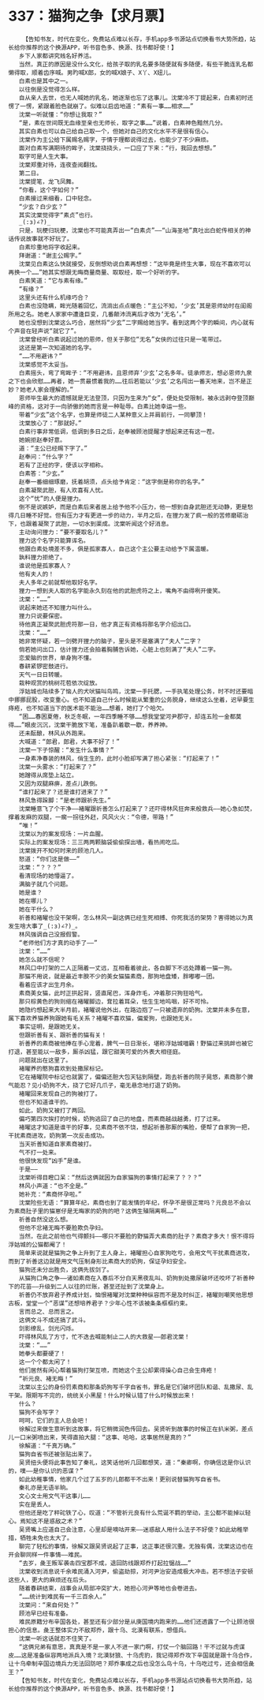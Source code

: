 # 337：猫狗之争【求月票】
        【告知书友，时代在变化，免费站点难以长存，手机app多书源站点切换看书大势所趋，站长给你推荐的这个换源APP，听书音色多、换源、找书都好使！】
       乡下人家都讲究贱名好养活。
       当然，真正的原因是没什么文化，给孩子取的乳名要多随便就有多随便，有些干脆连乳名都懒得取，顺着齿序喊。男旳喊X郎，女的喊X娘子、X丫、X妞儿。
       白素也是其中之一。
       以往倒是没觉得怎么样。
       自从亲人去世，也无人喊她的乳名，她逐渐也忘了这事儿。沈棠冷不丁提起来，白素初时还愣了一愣，紧跟着脸色就崩了。似难以启齿地道：“素有一事……相求……”
       沈棠一听就懂：“你想让我取？”
       “是，素在世间既无血缘至亲也无师长，取字之事……”说着，白素神色黯然几分。
       其实白素也可以自己给自己取一个，但她对自己的文化水平不是很有信心。
       沈棠作为主公给下属赐名赐字，于情于理都说得过去，也能少了不少麻烦。
       面对白素写满期待的眸子，沈棠挠挠头，一口应了下来：“行，我回去想想。”
       取字可是人生大事。
       沈棠郑重对待，连夜查阅翻找。
       第二日。
       沈棠提笔，龙飞凤舞。
       “你看，这个字如何？”
       白素接过来细看，口中轻念。
       “少玄？白少玄？”
       其实沈棠觉得字“素贞”也行。
       _(:з)∠?)_
       只是，玩梗归玩梗，沈棠也不可能真弄出一“白素贞”——“山海圣地”真吐出白蛇传相关的神话传说故事就不好玩了。
       白素珍重地将字收起来。
       拜谢道：“谢主公赐字。”
       沈棠见白素这么快就接受，反倒想劝说白素再想想：“这毕竟是终生大事，现在不喜欢可以再换一个……”她其实想跟无晦商量商量、取取经，取一个好听的字。
       白素笑道：“它与素有缘。”
       “有缘？”
       这里头还有什么机缘巧合？
       白素也没隐瞒，眸光随着回忆，流淌出点点暖色：“主公不知，‘少玄’其是恩师幼时在闺阁所用之名。她老人家家中遭逢巨变，几番颠沛流离后才改为‘无名’。”
       她也没想到沈棠这么巧合，居然将“少玄”二字赐给她当字。看到这两个字的瞬间，内心就有个声音在轻声说“就它了”。
       沈棠曾经听白素说起过她的恩师，但关于那位“无名”女侠的过往只是一笔带过。
       这还是第一次知道她的名字。
       “……不用避讳？”
       沈棠感觉不太妥当。
       白素摇头，弯了弯眸子：“不用避讳，且恩师弃‘少玄’之名多年。徒承师志，想必恩师九泉之下也会欣慰……再者，她一贯最惯着我的……往后若能以‘少玄’之名闯出一番天地来，岂不是正妙？她老人家会理解的。”
       恩师毕生最大的遗憾就是无法登顶，只因为生来为“女”，便处处受限制，被永远剥夺登顶巅峰的资格，这对于一向骄傲的她而言是一种耻辱。白素比她幸运一些。
       带着“少玄”这个名字，也算是师徒二人某种意义上并肩前行，一同攀顶！
       沈棠放心了：“那就好。”
       白素行事非常低调，低调到多日之后，赵奉被顾池提醒才想起来还有这一茬。
       她婉拒赵奉好意。
       道：“主公已经赐下字了。”
       赵奉问：“什么字？”
       若有了正经的字，便该以字相称。
       白素答：“少玄。”
       赵奉一番细细琢磨，抚着胡须，点头给予肯定：“这字倒是称你的名字。”
       白素凝聚武胆，有人欢喜有人忧。
       这个“忧”的人便是狸力。
       倒不是说嫉妒，而是白素后来者居上给予他不小压力，他一想到自身武胆还无动静，更是愁得几日睡不好觉。但有压力才有更进一步的动力，半月之后，在狸力发了疯一般的苦修磨砺治下，也跟着凝聚了武胆，一切水到渠成。沈棠听闻这个好消息。
       主动询问狸力：“要不要取名儿？”
       狸力这个名字只能算诨名。
       他跟白素处境差不多，俱是孤家寡人，自己这个主公要主动给予下属温暖。
       孰料狸力拒绝了。
       谁说他是孤家寡人？
       他有夫人的！
       夫人多年之前就帮他取好名字。
       狸力一想到夫人取的名字能永久刻在他的武胆虎符之上，嘴角不由得咧开傻笑。
       沈棠：“……”
       说起来她还不知狸力叫什么。
       狸力只说要保密。
       待他真正凝聚武胆虎符那一日，他才真正有资格将那名字介绍出口。
       沈棠：“……”
       她非常怀疑，若一剑劈开狸力的脑子，里头是不是塞满了“夫人”二字？
       倘若她问出口，估计狸力还会拍着胸脯告诉她，心脏上也刻满了“夫人”二字。
       恋爱脑的世界，单身狗不懂。
       春耕紧锣密鼓进行。
       天气一日日转暖。
       栽种观赏的桃树花苞依次绽放。
       浮姑城也陆续多了恼人的犬吠猫叫鸟鸣，沈棠一手托腮，一手执笔处理公务，时不时还要暗中挪挪屁股，改变重心。也不知道自己什么时候能从繁重的公务脱身，继续这么坐着，迟早要生痔疮，也不知道当下的医术能不能治……想着，她打了个哈欠。
       “困……春困夏倦，秋乏冬眠，一年四季睡不够……想我堂堂河尹郡守，却连五险一金都莫得……”眼皮沉沉，沈棠干脆放下笔，准备趴着歇一歇，养养神。
       还未酝酿，林风从外跑来。
       大喊道：“郎君，郎君，大事不好了！”
       沈棠一下子惊醒：“发生什么事情？”
       一身素净春装的林风，俏生生的，此时小脸却写满了担心紧张：“打起来了！”
       沈棠一头雾水：“打起来了？”
       她蹭得从席垫上站立。
       又因为双腿麻痹，差点儿跌倒。
       “谁打起来了？还是谁打进来了？”
       林风急得跺脚：“是老师跟祈先生。”
       沈棠睡意飞了个干净——褚曜跟祈善怎么打起来了？还吓得林风狂奔来般救兵——她心急如焚，撑着发麻的双腿，一瘸一拐往外赶，风风火火：“令德，带路！”
       “唯！”
       沈棠以为的案发现场：一片血腥。
       实际上的案发现场：三三两两颗脑袋偷偷探出墙，看热闹吃瓜。
       沈棠拨开不知何时来的顾池几人。
       怒道：“你们这是做——”
       沈棠：“？？？”
       看清现场的她懵逼了。
       满脑子就几个问题。
       她是谁？
       她在哪儿？
       她在干什么？
       祈善和褚曜也没干架啊，怎么林风一副这俩已经生死相搏、你死我活的架势？害得她以为真发生啥大事了_(:з)∠?)_。
       林风强调自己没报假警。
       “老师他们方才真的动手了——”
       沈棠：“……”
       她怎么就不信呢？
       林风口中打架的二人正隔着一丈远，互相看着彼此，各自脚下不远处蹲着一猫一狗。
       那猫不用说，就是最近丰腴不少的美女猫猫素商，那狗地盘矮，胖嘟嘟一团。
       看着应该才出生月余。
       素商美女猫，此时正拱起背，竖直尾巴，浑身炸毛，冲着那只狗狂哈气。
       那只棕黄色的狗则缩在褚曜脚边，耷拉着耳朵，怯生生地呜咽，好不可怜。
       她隐约想起来大半月前，褚曜说他外出，在路边抱了一只被遗弃的奶狗。沈棠并未多在意，属下喜欢养猫养狗跟她有毛关系？褚曜不喜欢猫，偏爱狗，也跟她无关。
       事实证明，是跟她无关。
       但跟祈善有关、跟祈善的猫有关！
       祈善养的素商被他捧在手心宠着，脾气一日日渐长，堪称浮姑城喵霸！野猫过来挑衅也被它打退，甚至能以一敌多，厮杀凶猛，跟它甜美可爱的外表大相径庭。
       问题就出在这里了。
       褚曜养的憨狗喜欢到处撒尿标记。
       它在褚曜院中标记也就罢了，偏偏还胆大包天钻到隔壁，跑去祈善的院子晃悠，素商那个脾气能忍？见小奶狗不大，挠了它好几爪子，毫无悬念地打退了奶狗。
       褚曜回来发现自己的狗被打了。
       但也不知道谁干的。
       如此，奶狗又被打了两回。
       偏巧第四次挨打的时候，奶狗逃回了自己的地盘，而素商越战越勇，打了过来。
       褚曜这才知道是谁干的好事，见素商不依不饶，想起祈善那厮的嘴脸，便帮了自家狗一把，干扰素商进攻，奶狗第一次反击成功。
       当天祈善知道自家素商被打。
       气不打一处来。
       他很快发现“凶手”是谁。
       于是——
       沈棠听得目瞪口呆：“然后这俩就因为自家猫狗的事情打起来了？？？”
       林风小声道：“也不全是。”
       她补充：“素商怀孕啦。”
       沈棠险些无语：“算算年纪，素商也到了能发情的年纪，怀孕不是很正常吗？元良总不会以为素商肚子里的猫崽仔是无晦家的奶狗的吧？这俩生殖隔离啊……”
       祈善自然没这么想。
       但他不忿褚无晦不要脸欺负孕妇。
       当然，在此之前他也气得颤抖——哪只不要脸的野猫弄大素商的肚子？素商才多大！恨不得将浮姑城的公猫都阉了！
       简单来说就是猫狗之争上升到了主人身上，褚曜担心自家狗吃亏，会用文气干扰素商进攻，而到了祈善这边就是用文气压制身形比素商大的奶狗，保证孕妇安全。
       猫狗还未分出胜负，这俩先拔剑了。
       从猫狗口角之争——诸如素商在入春后不分白天黑夜乱叫、奶狗到处撒尿破坏还咬坏了祈善种下的花苗——升级到二人以往的烂账，甚至还扯到了沈棠身上。
       祈善仍不放弃君子养成计划，恼恨褚曜对沈棠种种纵容而不是及时纠正，褚曜则嘲笑他思想古板，堂堂一个“恶谋”还想培养君子？少年心性不该被条条框框约束。
       言而总之、总而言之。
       这俩文斗不成还搞了武斗。
       剑影缭乱，剑光闪烁。
       吓得林风乱了方寸，忙不迭去喊能制止二人的大救星——郎君沈棠！
       沈棠：“……”
       她拳头都要硬了！
       这一个个都太闲了！
       他们居然有闲心帮着猫狗打架互喷，而她这个主公却累得操心自己会生痔疮！
       “祈元良、褚无晦！”
       沈棠以主公的身份罚素商和那条奶狗写千字自省书，罪名是它们破坏团队和谐、乱撒尿、乱干架。限期写不完的，统统关小黑屋！什么时候认错了什么时候放出来！
       什么？
       猫狗不会写字？
       呵呵，它们的主人总会吧！
       徐解过来做生意听到这故事，将它稍微润色传回去。吴贤听到故事的时候正在扒米粥，差点儿一口米粥喷出来，笑得直拍大腿：“这事、哈哈，这事居然是真的？”
       徐解道：“千真万确。”
       猫狗自省书还被张贴出来了。
       吴贤扭头便将此事告知了秦礼，这笑话他听几回都想笑，道：“秦卿啊，你确信这是你认识的，噗——是你认识的恶谋？”
       如此幼稚事情，他家几个过了五岁的儿郎都干不出来！更别说替猫狗写自省书。
       秦礼亦是无语半晌。
       文心文士用文气干这事儿……
       实在是丢人。
       但他还是吃了秤砣铁了心，叹道：“不管祈元良有什么荒诞不羁的举动，主公都不能掉以轻心。焉知这不是惑敌之术？”
       吴贤嘴上应道自己会注意，心里却是嘀咕开来——迷惑敌人用什么法子不好使？如此幼稚举措，牺牲未免也太大了。
       聊完了轻松的事情，徐解又跟吴贤说起了正事，这正事还很沉重。无独有偶，沈棠这边也在开会聊同样一件事情——难民。
       “去岁，彘王叛军袭击四宝郡不成，退回防线跟郑乔打起拉锯战……”
       沈棠收到消息说千余难民涌入河尹，偷盗劫掠，对河尹治安造成极大冲击。若不想法子安顿这些人，更大的麻烦还在后头。
       随着春耕结束，战事会从局部冲突扩大，她担心河尹等地也会卷进去。
       “……统计到难民有一千三百余人。”
       沈棠问：“来自何处？”
       顾池早已经有准备。
       难民原籍分布辛国各处，甚至还有少部分是从庚国境内跑来的……他们还透露了一个让顾池很担心的信息。彘王整体实力不敌郑乔，跟十乌、北漠有联系，想借兵。
       沈棠一听这话就忍不住笑了。
       “这俩兄弟有意思，真真是不是一家人不进一家门啊，打仗一个脑回路！干不过就与虎谋皮……这是准备纵容两地派兵入境？北漠豺狼、十乌虎豹，我记得郑乔攻下辛国就是跟十乌合作，让十乌牵制辛国边境兵力无法回防吧？郑乔事成之后也没怎么鸟十乌，十乌吃过亏，还会相信彘王？”
       【告知书友，时代在变化，免费站点难以长存，手机app多书源站点切换看书大势所趋，站长给你推荐的这个换源APP，听书音色多、换源、找书都好使！】